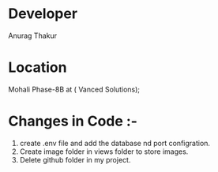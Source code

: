 # Developer 
Anurag Thakur

# Location
Mohali Phase-8B at ( Vanced Solutions);


# Changes in Code :-
1. create .env file and add the database nd port configration.
2. Create image folder in views folder to store images.
3. Delete github folder in my project.